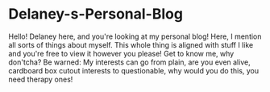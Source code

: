 # Delaney-s-Personal-Blog
Hello! Delaney here, and you're looking at my personal blog! Here, I mention all sorts of things about myself. This whole thing is aligned with stuff I like and you're free to view it however you please! Get to know me, why don'tcha?
Be warned: My interests can go from plain, are you even alive, cardboard box cutout interests to questionable, why would you do this, you need therapy ones! 